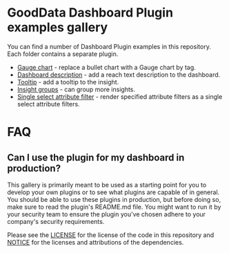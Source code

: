 # GoodData Dashboard Plugin examples gallery

You can find a number of Dashboard Plugin examples in this repository. Each folder contains a separate plugin.

* [Gauge chart](./gauge_chart_plugin) - replace a bullet chart with a Gauge chart by tag.
* [Dashboard description](./dashboard_description_plugin) - add a reach text description to the dashboard.
* [Tooltip](./tooltip_plugin) - add a tooltip to the insight.
* [Insight groups](./insight_groups_plugin) - can group more insights.
* [Single select attribute filter](./single_select_plugin) - render specified attribute filters as a single select attribute filters.

# FAQ

## Can I use the plugin for my dashboard in production?

This gallery is primarily meant to be used as a starting point for you to develop your own plugins or to see what
plugins are capable of in general. You should be able to use these plugins in production, but before doing so,
make sure to read the plugin's README.md file. You might want to run it by your security team to ensure the
plugin you've chosen adhere to your company's security requirements.

Please see the [LICENSE](./LICENSE) for the license of the code in this repository and [NOTICE](./NOTICE) for the licenses and attributions of the dependencies. 
